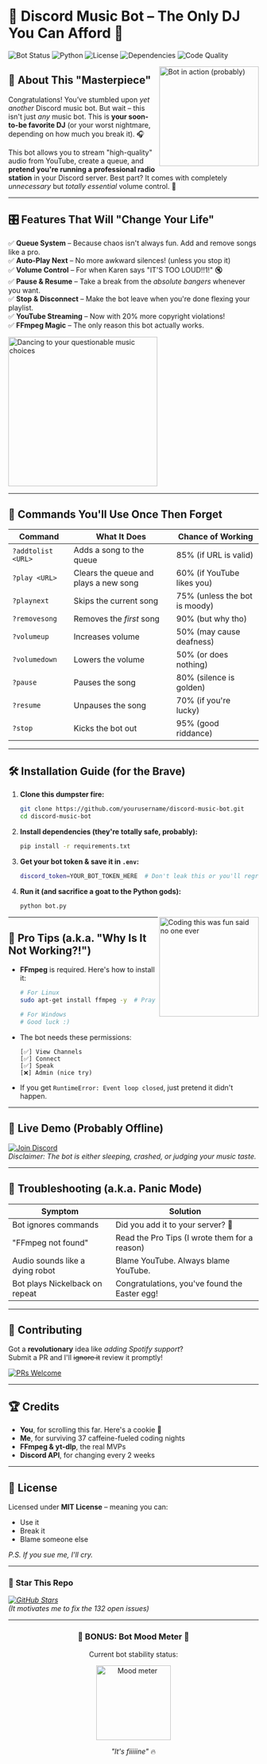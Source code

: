 # 🎵 Discord Music Bot – The Only DJ You Can Afford 🎵

![Bot Status](https://img.shields.io/badge/Status-Alive%20(probably)-brightgreen)
![Python](https://img.shields.io/badge/Made%20With-Python%20&%20Tears-blue)
![License](https://img.shields.io/badge/License-MIT-yellow)
![Dependencies](https://img.shields.io/badge/Dependencies-99%25%20Regret-red)
![Code Quality](https://img.shields.io/badge/Code%20Quality-It%20Compiles!-orange)

<a href="https://www.youtube.com/watch?v=dQw4w9WgXcQ" target="_blank">
  <img src="https://media.giphy.com/media/l0MYEqEzwMWFCg8rm/giphy.gif" width="200" align="right" alt="Bot in action (probably)">
</a>

## 🚀 About This "Masterpiece"

Congratulations! You’ve stumbled upon *yet another* Discord music bot. But wait – this isn't just *any* music bot. This is **your soon-to-be favorite DJ** (or your worst nightmare, depending on how much you break it). 🎧

This bot allows you to stream "high-quality" audio from YouTube, create a queue, and **pretend you're running a professional radio station** in your Discord server. Best part? It comes with completely *unnecessary* but *totally essential* volume control. 🤩

---

## 🎛 Features That Will "Change Your Life"

✅ **Queue System** – Because chaos isn't always fun. Add and remove songs like a pro.  
✅ **Auto-Play Next** – No more awkward silences! (unless you stop it)  
✅ **Volume Control** – For when Karen says "IT'S TOO LOUD!!1!" 🔇  
✅ **Pause & Resume** – Take a break from the *absolute bangers* whenever you want.  
✅ **Stop & Disconnect** – Make the bot leave when you're done flexing your playlist.  
✅ **YouTube Streaming** – Now with 20% more copyright violations!  
✅ **FFmpeg Magic** – The only reason this bot actually works.  

<img src="https://media.giphy.com/media/3o7abKhOpu0NwenH3O/giphy.gif" width="300" alt="Dancing to your questionable music choices">

---

## 📜 Commands You'll Use Once Then Forget

| Command | What It Does | Chance of Working |
|---------|-------------|-------------------|
| `?addtolist <URL>` | Adds a song to the queue | 85% (if URL is valid) |
| `?play <URL>` | Clears the queue and plays a new song | 60% (if YouTube likes you) |
| `?playnext` | Skips the current song | 75% (unless the bot is moody) |
| `?removesong` | Removes the *first* song | 90% (but why tho) |
| `?volumeup` | Increases volume | 50% (may cause deafness) |
| `?volumedown` | Lowers the volume | 50% (or does nothing) |
| `?pause` | Pauses the song | 80% (silence is golden) |
| `?resume` | Unpauses the song | 70% (if you're lucky) |
| `?stop` | Kicks the bot out | 95% (good riddance) |

---

## 🛠 Installation Guide (for the Brave)

1. **Clone this dumpster fire:**  
   ```sh
   git clone https://github.com/yourusername/discord-music-bot.git
   cd discord-music-bot
   ```

2. **Install dependencies (they're totally safe, probably):**  
   ```sh
   pip install -r requirements.txt
   ```

3. **Get your bot token & save it in `.env`:**  
   ```sh
   discord_token=YOUR_BOT_TOKEN_HERE  # Don't leak this or you'll regret it
   ```

4. **Run it (and sacrifice a goat to the Python gods):**  
   ```sh
   python bot.py
   ```

<img src="https://media.giphy.com/media/13HgwGsXF0aiGY/giphy.gif" width="200" align="right" alt="Coding this was fun said no one ever">

---

## 🧠 Pro Tips (a.k.a. "Why Is It Not Working?!")

- **FFmpeg** is required. Here's how to install it:  
  ```sh
  # For Linux
  sudo apt-get install ffmpeg -y  # Pray your package manager works

  # For Windows
  # Good luck :)
  ```

- The bot needs these permissions:  
  ```
  [✅] View Channels  
  [✅] Connect  
  [✅] Speak  
  [❌] Admin (nice try)  
  ```

- If you get `RuntimeError: Event loop closed`, just pretend it didn't happen.

---

## 🤖 Live Demo (Probably Offline)

[![Join Discord](https://img.shields.io/badge/Join%20Our%20Server-%20Click%20Here!-blueviolet)](https://discord.gg/fakeinvitelink)  
*Disclaimer: The bot is either sleeping, crashed, or judging your music taste.*

---

## 🚨 Troubleshooting (a.k.a. Panic Mode)

| Symptom | Solution |
|---------|----------|
| Bot ignores commands | Did you add it to your server? 🤦 |
| "FFmpeg not found" | Read the Pro Tips (I wrote them for a reason) |
| Audio sounds like a dying robot | Blame YouTube. Always blame YouTube. |
| Bot plays Nickelback on repeat | Congratulations, you've found the Easter egg! |

---

## 🤝 Contributing

Got a **revolutionary** idea like *adding Spotify support*?  
Submit a PR and I'll ~~ignore it~~ review it promptly!

[![PRs Welcome](https://img.shields.io/badge/PRs-Welcome!-brightgreen)](https://github.com/yourusername/discord-music-bot/pulls)

---

## 🏆 Credits

- **You**, for scrolling this far. Here's a cookie 🍪  
- **Me**, for surviving 37 caffeine-fueled coding nights  
- **FFmpeg & yt-dlp**, the real MVPs  
- **Discord API**, for changing every 2 weeks  

---

## 📜 License

Licensed under **MIT License** – meaning you can:  
- Use it  
- Break it  
- Blame someone else  

*P.S. If you sue me, I'll cry.*

---

### 🌟 **Star This Repo**  
*[![GitHub Stars](https://img.shields.io/github/stars/yourusername/discord-music-bot?style=social)](https://github.com/yourusername/discord-music-bot)*  
*(It motivates me to fix the 132 open issues)*  

---

<div align="center">
  <h3> 🎉 BONUS: Bot Mood Meter 🎉 </h3>
  <p>Current bot stability status:</p>
  <img src="https://media.giphy.com/media/l41YkuPROHQj0fjRS/giphy.gif" width="150" alt="Mood meter">
  <p><em>"It's fiiiiine"</em> 🔥</p>
</div>
